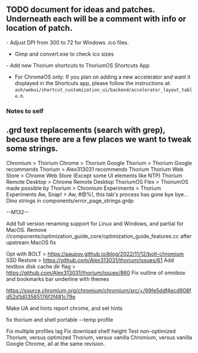 ## TODO document for ideas and patches. Underneath each will be a comment with info or location of patch.

&#45; Adjust DPI from 300 to 72 for Windows .ico files.

 - Gimp and convert.exe to check ico sizes

&#45; Add new Thorium shortcuts to ThoriumOS Shortcuts App

 - For ChromeOS only: If you plan on adding a new accelerator and want it
 displayed in the Shortcuts app, please follow the instructions at: `ash/webui/shortcut_customization_ui/backend/accelerator_layout_table.h`.

### Notes to self

## .grd text replacements (search with grep), because there are a few places we want to tweak some strings.

Chromium > Thorium
Chrome > Thorium
Google Thorium > Thorium
Google recommends Thorium > Alex313031 recommends Thorium
Thorium Web Store > Chrome Web Store (Except some UI elements like NTP)
Thorium Remote Desktop > Chrome Remote Desktop
ThoriumOS Flex > ThoriumOS
made possible by Thorium > Chromium
Experiments > Thorium Experiments
Aw, Snap! > Aw, #@%!, this tab's process has gone bye bye...
Dino strings in components/error_page_strings.grdp

--M132--

Add full version renaming support for Linux and Windows, and partial for MacOS.
Remove //components/optimization_guide_core/optimization_guide_features.cc after upstream MacOS fix

Opt with BOLT > https://aaupov.github.io/blog/2022/11/12/bolt-chromium
SSD Restore > https://github.com/Alex313031/thorium/issues/61
Add textbox disk cache dir flag > https://github.com/Alex313031/thorium/issues/860
Fix outline of omnibox and bookmarks bar underline with themes

https://source.chromium.org/chromium/chromium/src/+/99fe5ddf4ecd908fd52d1d03565176f2f481c79e

Make UA and hints report chrome, and set hints

fix thorium and shell portable --temp profile

Fix multiple profiles lag
Fix download shelf height
Test non-optimized Thorium, versus optimized Thorium, versus vanilla Chromium, versus vanilla Google Chrome, all at the same revision.

